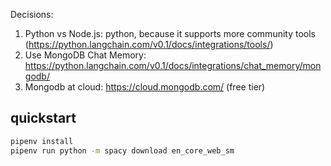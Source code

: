 Decisions:
1. Python vs Node.js: python, because it supports more community tools (https://python.langchain.com/v0.1/docs/integrations/tools/)
2. Use MongoDB Chat Memory: https://python.langchain.com/v0.1/docs/integrations/chat_memory/mongodb/
3. Mongodb at cloud: https://cloud.mongodb.com/ (free tier)


## quickstart

```bash
pipenv install
pipenv run python -m spacy download en_core_web_sm
```
